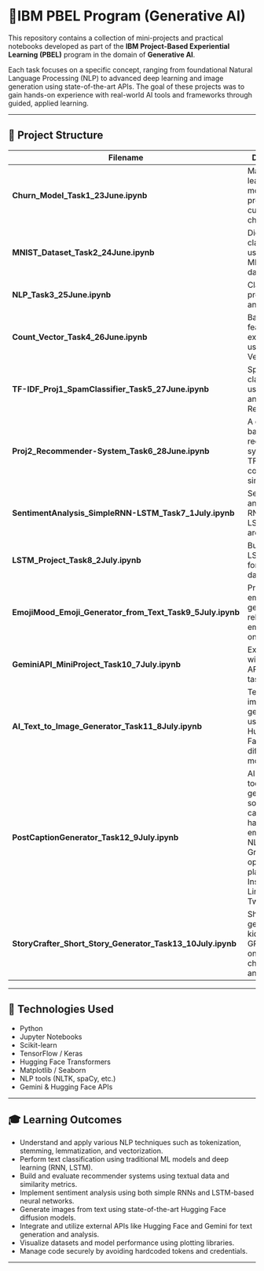 # 🚀IBM PBEL Program (Generative AI)

This repository contains a collection of mini-projects and practical notebooks developed as part of the **IBM Project-Based Experiential Learning (PBEL)** program in the domain of **Generative AI**.

Each task focuses on a specific concept, ranging from foundational Natural Language Processing (NLP) to advanced deep learning and image generation using state-of-the-art APIs. The goal of these projects was to gain hands-on experience with real-world AI tools and frameworks through guided, applied learning.

---

## 📁 Project Structure

| Filename | Description |
|---------|-------------|
| **Churn_Model_Task1_23June.ipynb** | Machine learning model to predict customer churn. |
| **MNIST_Dataset_Task2_24June.ipynb** | Digit classification using the MNIST dataset. |
| **NLP_Task3_25June.ipynb** | Classical NLP preprocessing and analysis. |
| **Count_Vector_Task4_26June.ipynb** | Basic text feature extraction using Count Vectorization. |
| **TF-IDF_Proj1_SpamClassifier_Task5_27June.ipynb** | Spam classification using TF-IDF and Logistic Regression. |
| **Proj2_Recommender-System_Task6_28June.ipynb** | A content-based recommender system using TF-IDF and cosine similarity. |
| **SentimentAnalysis_SimpleRNN-LSTM_Task7_1July.ipynb** | Sentiment analysis using RNN and LSTM architectures. |
| **LSTM_Project_Task8_2July.ipynb** | Building LSTM models for sequential data tasks. |
| **EmojiMood_Emoji_Generator_from_Text_Task9_5July.ipynb** | Predicting emotions and generating relevant emojis based on text. |
| **GeminiAPI_MiniProject_Task10_7July.ipynb** | Experimenting with Gemini API for NLP tasks. |
| **AI_Text_to_Image_Generator_Task11_8July.ipynb** | Text-to-image generation using Hugging Face's diffusion models. |
| **PostCaptionGenerator_Task12_9July.ipynb** | AI-powered tool that generates social media captions, hashtags, and emojis using NLP and Gradio, optimized for platforms like Instagram, LinkedIn, and Twitter. |
| **StoryCrafter_Short_Story_Generator_Task13_10July.ipynb** | Short story generator for kids using GPT-2 based on theme, character, and location. |

---

## 🧪 Technologies Used

- Python
- Jupyter Notebooks
- Scikit-learn
- TensorFlow / Keras
- Hugging Face Transformers
- Matplotlib / Seaborn
- NLP tools (NLTK, spaCy, etc.)
- Gemini & Hugging Face APIs

---

## 🎓 Learning Outcomes

- Understand and apply various NLP techniques such as tokenization, stemming, lemmatization, and vectorization.
- Perform text classification using traditional ML models and deep learning (RNN, LSTM).
- Build and evaluate recommender systems using textual data and similarity metrics.
- Implement sentiment analysis using both simple RNNs and LSTM-based neural networks.
- Generate images from text using state-of-the-art Hugging Face diffusion models.
- Integrate and utilize external APIs like Hugging Face and Gemini for text generation and analysis.
- Visualize datasets and model performance using plotting libraries.
- Manage code securely by avoiding hardcoded tokens and credentials.

---
